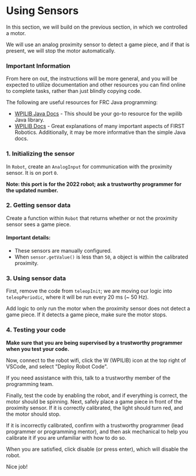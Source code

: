 # Using Sensors

In this section, we will build on the previous section, in which we controlled a motor.

We will use an analog proximity sensor to detect a game piece, and if that is present, we will stop the motor automatically.

### Important Information

From here on out, the instructions will be more general, and you will be expected to utilize documentation and other resources you can find online to complete tasks, rather than just blindly copying code.

The following are useful resources for FRC Java programming:

-   [WPILIB Java Docs](https://first.wpi.edu/wpilib/allwpilib/docs/release/java/index.html) - This should be your go-to resource for the wpilib Java library.
-   [WPILIB Docs](https://docs.wpilib.org/en/stable/index.html) - Great explanations of many important aspects of FIRST Robotics. Additionally, it may be more informative than the simple Java docs.

### 1. Initializing the sensor

In `Robot`, create an `AnalogInput` for communication with the proximity sensor. It is on port `0`.

**Note: this port is for the 2022 robot; ask a trustworthy programmer for the updated number.**

### 2. Getting sensor data

Create a function within `Robot` that returns whether or not the proximity sensor sees a game piece.

#### Important details:

-   These sensors are manually configured.
-   When `sensor.getValue()` is less than `50`, a object is within the calibrated proximity.

### 3. Using sensor data

First, remove the code from `teleopInit`; we are moving our logic into `teleopPeriodic`, where it will be run every 20 ms (~ 50 Hz).

Add logic to only run the motor when the proximity sensor does not detect a game piece. If it detects a game piece, make sure the motor stops.

### 4. Testing your code

**Make sure that you are being supervised by a trustworthy programmer when you test your code.**

Now, connect to the robot wifi, click the W (WPILIB) icon at the top right of VSCode, and select "Deploy Robot Code".

If you need assistance with this, talk to a trustworthy member of the programming team.

Finally, test the code by enabling the robot, and if everything is correct, the motor should be spinning. Next, safely place a game piece in front of the proximity sensor. If it is correctly calibrated, the light should turn red, and the motor should stop.

If it is incorrectly calibrated, confirm with a trustworthy programmer (lead programmer or programming mentor), and then ask mechanical to help you calibrate it if you are unfamiliar with how to do so.

When you are satisfied, click disable (or press enter), which will disable the robot.

Nice job!
